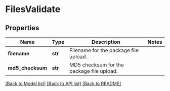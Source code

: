 # FilesValidate

## Properties
Name | Type | Description | Notes
------------ | ------------- | ------------- | -------------
**filename** | **str** | Filename for the package file upload. | 
**md5_checksum** | **str** | MD5 checksum for the package file upload. | 

[[Back to Model list]](../README.md#documentation-for-models) [[Back to API list]](../README.md#documentation-for-api-endpoints) [[Back to README]](../README.md)


